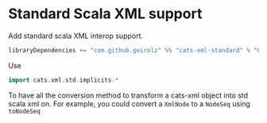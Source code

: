 # Standard Scala XML support

Add standard scala XML interop support.

```sbt
libraryDependencies += "com.github.geirolz" %% "cats-xml-standard" % "0.0.3"
```

Use
```scala
import cats.xml.std.implicits.*
```

To have all the conversion method to transform a cats-xml object into std scala xml on.
For example, you could convert a `XmlNode` to a `NodeSeq` using `toNodeSeq`
